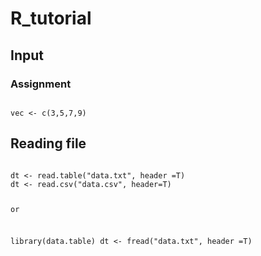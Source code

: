 #  R_tutorial
## Input
### Assignment
<code>
vec <- c(3,5,7,9)
</code>

## Reading file
<code>
dt <- read.table("data.txt", header =T)
dt <- read.csv("data.csv", header=T)

or

library(data.table)
dt <- fread("data.txt", header =T)

</code>

